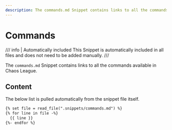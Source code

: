 ```yaml
---
description: The commands.md Snippet contains links to all the commands available in Chaos League.
---
```


# Commands

/// info | Automatically included
This Snippet is automatically included in all files and does not need to be added manually.
///

The `commands.md` Snippet contains links to all the commands available in Chaos League.

## Content

The below list is pulled automatically from the snippet file itself.

```markdown
{% set file = read_file(".snippets/commands.md") %}
{% for line in file -%}
  {{ line }}
{%- endfor %}
```